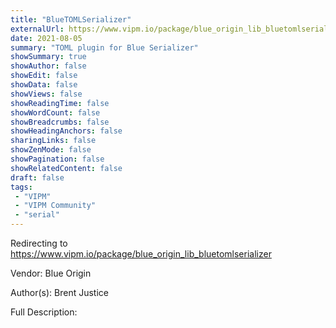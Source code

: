 ```yaml
---
title: "BlueTOMLSerializer"
externalUrl: https://www.vipm.io/package/blue_origin_lib_bluetomlserializer
date: 2021-08-05
summary: "TOML plugin for Blue Serializer"
showSummary: true
showAuthor: false
showEdit: false
showData: false
showViews: false
showReadingTime: false
showWordCount: false
showBreadcrumbs: false
showHeadingAnchors: false
sharingLinks: false
showZenMode: false
showPagination: false
showRelatedContent: false
draft: false
tags:
 - "VIPM"
 - "VIPM Community"
 - "serial"
---
```


Redirecting to https://www.vipm.io/package/blue_origin_lib_bluetomlserializer

Vendor: Blue Origin

Author(s): Brent Justice
 
Full Description:
